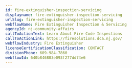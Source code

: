 ```yaml
---
id: fire-extinguisher-inspection-servicing
displayname: fire-extinguisher-inspection-servicing
urlSlug: fire-extinguisher-inspection-servicing
webflowName: Fire Extinguisher Inspection & Servicing
agencyId: nj-community-affairs
callToActionText: Learn About Fire Code Inspections
callToActionLink: https://firesolutions.dca.nj.gov/
webflowIndustry: Fire Extinguisher
licenseCertificationClassification: CONTACT
divisionPhone: 609-984-7860
webflowId: 640b846803e093f277dd74e6
---
```

